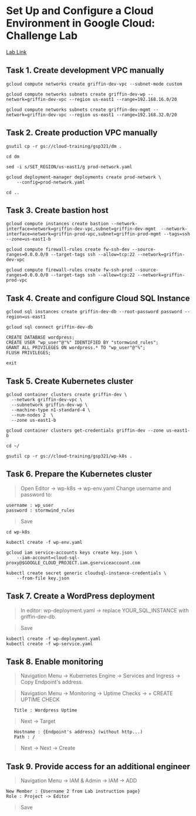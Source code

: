 # Set Up and Configure a Cloud Environment in Google Cloud: Challenge Lab

[Lab Link](https://www.cloudskillsboost.google/focuses/10603?parent=catalog)

## Task 1. Create development VPC manually
```
gcloud compute networks create griffin-dev-vpc --subnet-mode custom
```
```
gcloud compute networks subnets create griffin-dev-wp --network=griffin-dev-vpc --region us-east1 --range=192.168.16.0/20
```
```
gcloud compute networks subnets create griffin-dev-mgmt --network=griffin-dev-vpc --region us-east1 --range=192.168.32.0/20
```

## Task 2. Create production VPC manually
```
gsutil cp -r gs://cloud-training/gsp321/dm .
```
```
cd dm
```
```
sed -i s/SET_REGION/us-east1/g prod-network.yaml
```
```
gcloud deployment-manager deployments create prod-network \
    --config=prod-network.yaml
```
```
cd ..
```

## Task 3. Create bastion host
```
gcloud compute instances create bastion --network-interface=network=griffin-dev-vpc,subnet=griffin-dev-mgmt  --network-interface=network=griffin-prod-vpc,subnet=griffin-prod-mgmt --tags=ssh --zone=us-east1-b
```
```
gcloud compute firewall-rules create fw-ssh-dev --source-ranges=0.0.0.0/0 --target-tags ssh --allow=tcp:22 --network=griffin-dev-vpc
```
```
gcloud compute firewall-rules create fw-ssh-prod --source-ranges=0.0.0.0/0 --target-tags ssh --allow=tcp:22 --network=griffin-prod-vpc
```

## Task 4. Create and configure Cloud SQL Instance
```
gcloud sql instances create griffin-dev-db --root-password password --region=us-east1
```
```
gcloud sql connect griffin-dev-db
```
```
CREATE DATABASE wordpress;
CREATE USER "wp_user"@"%" IDENTIFIED BY "stormwind_rules";
GRANT ALL PRIVILEGES ON wordpress.* TO "wp_user"@"%";
FLUSH PRIVILEGES;
```
```
exit
```

## Task 5. Create Kubernetes cluster
```
gcloud container clusters create griffin-dev \
  --network griffin-dev-vpc \
  --subnetwork griffin-dev-wp \
  --machine-type n1-standard-4 \
  --num-nodes 2  \
  --zone us-east1-b
```
```
gcloud container clusters get-credentials griffin-dev --zone us-east1-b
```
```
cd ~/
```
```
gsutil cp -r gs://cloud-training/gsp321/wp-k8s .
```

## Task 6. Prepare the Kubernetes cluster
> Open Editor -> wp-k8s -> wp-env.yaml Change username and password to:

```
username : wp_user
password : stormwind_rules
```
> Save

```
cd wp-k8s
```
```
kubectl create -f wp-env.yaml
```
```
gcloud iam service-accounts keys create key.json \
    --iam-account=cloud-sql-proxy@$GOOGLE_CLOUD_PROJECT.iam.gserviceaccount.com
```
```
kubectl create secret generic cloudsql-instance-credentials \
    --from-file key.json
```

## Task 7. Create a WordPress deployment
> In editor: wp-deployment.yaml -> replace YOUR_SQL_INSTANCE with griffin-dev-db.

> Save
```
kubectl create -f wp-deployment.yaml
kubectl create -f wp-service.yaml
```

## Task 8. Enable monitoring
> Navigation Menu -> Kubernetes Engine -> Services and Ingress -> Copy Endpoint's address.

> Navigation Menu -> Monitoring -> Uptime Checks -> + CREATE UPTIME CHECK
```
   Title : Wordpress Uptime
```
> Next -> Target
```
   Hostname : {Endpoint's address} (without http...)
   Path : /
```
> Next -> Next -> Create

## Task 9. Provide access for an additional engineer
> Navigation Menu -> IAM & Admin -> IAM -> ADD
``` 
New Member : {Username 2 from Lab instruction page}
Role : Project -> Editor
```
> Save

